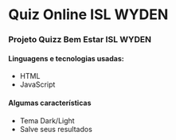 # Quiz Online ISL WYDEN

### Projeto Quizz Bem Estar ISL WYDEN

#### Linguagens e tecnologias usadas:
- HTML
- JavaScript


#### Algumas características
- Tema Dark/Light
- Salve seus resultados
